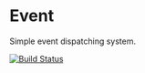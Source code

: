 # Event

Simple event dispatching system.

[![Build Status](https://travis-ci.org/akireikin/event.svg?branch=master)](https://travis-ci.org/akireikin/event)
